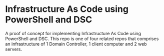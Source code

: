 # Infrastructure As Code using PowerShell and DSC
A proof of concept for implementing Infrastructure As Code using PowerShell and DSC. This repo is one of four related repos that comprises an infrastructure of 1 Domain Controller, 1 client computer and 2 web servers.





